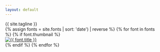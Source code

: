 ```yaml
---
layout: default
---
```


<div class="hero">
  <div class="tagline boontook-mon">{{ site.tagline }}</div>
  <!--<p style="font-size:1.5em;">อยากให้เรามีเวลาทำฟอนต์ฟรีมากขึ้น?<br> <a href="http://fontuni.bigcartel.com/">อุดหนุนของชำร่วยที่นี่เลยครับ!</a></p>-->
</div>


<div class="grid font-icon clearfix">
  {% assign fonts = site.fonts | sort: 'date') | reverse %}
  {% for font in fonts %}
    {% if font.thumbnail %}
      <div class="grid-item">
        <a href="{{ font.url }}" title="{{ font.title }}"><img src="{{ font.thumbnail }}" alt="{{ font.title }}"></a>
      </div>
    {% endif %}
  {% endfor %}
</div>

